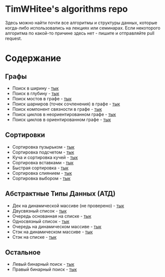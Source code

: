 # TimWHitee's algorithms repo
Здесь можно найти почти все алгоритмы и структуры данных, которые когда-либо использовались на лекциях или семинарах. 
Если некоторого алгоритма по какой-то причине здесь нет - пишите и отправляйте pull request.
# Содержание

## Графы
+ Поиск в ширину - [тык](bfs.py)
+ Поиск в глубину - [тык](dfs.py)
+ Поиск мостов в графе - [тык](bridge_finder.py)
+ Поиск шарниров (точек сочленения) в графе - [тык](sharnir_finder.py)
+ Поиск компонент связности в графе - [тык](component_search.py)
+ Поиск циклов в неориентированном графе - [тык](cycle_finder_not_oriented.py)
+ Поиск циклов в ориентированном графе - [тык](cycle_finder_oriented.py)

## Сортировки

+ Сортировка пузырьком - [тык](bubblesort.py)
+ Сортировка подсчетом - [тык](counter_sort.py)
+ Куча и сортировка кучей - [тык](heapsort.py)
+ Сортировка вставками - [тык](insertion_sort.py)
+ Быстрая сортировка - [тык](qsort.py)
+ Сортировка слиянием - [тык](mergesort.py)
+ Сортировка выбором - [тык](selection_sort.py)

## Абстрактные Типы Данных (АТД)
+ Дек на динамической массиве (не проверено) - [тык](deque.py)
+ Двусвязный список - [тык](doublelinked_list.py)
+ Очередь основанная на списке - [тык](list_based_queue.py)
+ Односвязный список - [тык](onelinked_list.py)
+ Очередь на динамическом массиве - [тык](queue_.py)
+ Стэк на динамическом массиве - [тык](stack.py)
+ Стэк на списке - [тык](stack_based_on_list.py)

## Остальное
+ Левый бинарный поиск - [тык](leftbinary.py)
+ Правый бинарный поиск - [тык](rightbinary.py)



